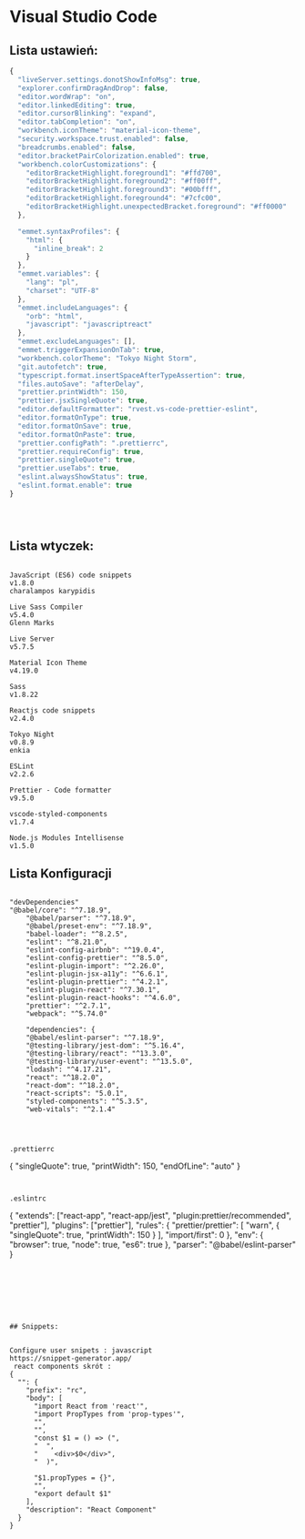 # Visual Studio Code


## Lista ustawień: 
```js 
{
  "liveServer.settings.donotShowInfoMsg": true,
  "explorer.confirmDragAndDrop": false,
  "editor.wordWrap": "on",
  "editor.linkedEditing": true,
  "editor.cursorBlinking": "expand",
  "editor.tabCompletion": "on",
  "workbench.iconTheme": "material-icon-theme",
  "security.workspace.trust.enabled": false,
  "breadcrumbs.enabled": false,
  "editor.bracketPairColorization.enabled": true,
  "workbench.colorCustomizations": {
    "editorBracketHighlight.foreground1": "#ffd700",
    "editorBracketHighlight.foreground2": "#ff00ff",
    "editorBracketHighlight.foreground3": "#00bfff",
    "editorBracketHighlight.foreground4": "#7cfc00",
    "editorBracketHighlight.unexpectedBracket.foreground": "#ff0000"
  },

  "emmet.syntaxProfiles": {
    "html": {
      "inline_break": 2
    }
  },
  "emmet.variables": {
    "lang": "pl",
    "charset": "UTF-8"
  },
  "emmet.includeLanguages": {
    "orb": "html",
    "javascript": "javascriptreact"
  },
  "emmet.excludeLanguages": [],
  "emmet.triggerExpansionOnTab": true,
  "workbench.colorTheme": "Tokyo Night Storm",
  "git.autofetch": true,
  "typescript.format.insertSpaceAfterTypeAssertion": true,
  "files.autoSave": "afterDelay",
  "prettier.printWidth": 150,
  "prettier.jsxSingleQuote": true,
  "editor.defaultFormatter": "rvest.vs-code-prettier-eslint",
  "editor.formatOnType": true,
  "editor.formatOnSave": true,
  "editor.formatOnPaste": true,
  "prettier.configPath": ".prettierrc",
  "prettier.requireConfig": true,
  "prettier.singleQuote": true,
  "prettier.useTabs": true,
  "eslint.alwaysShowStatus": true,
  "eslint.format.enable": true
}





```

## Lista wtyczek:  
```

JavaScript (ES6) code snippets
v1.8.0
charalampos karypidis

Live Sass Compiler
v5.4.0
Glenn Marks

Live Server
v5.7.5

Material Icon Theme
v4.19.0

Sass
v1.8.22

Reactjs code snippets
v2.4.0

Tokyo Night
v0.8.9
enkia

ESLint
v2.2.6

Prettier - Code formatter
v9.5.0

vscode-styled-components
v1.7.4

Node.js Modules Intellisense
v1.5.0

```
## Lista Konfiguracji 
```

"devDependencies"
"@babel/core": "^7.18.9",
    "@babel/parser": "^7.18.9",
    "@babel/preset-env": "^7.18.9",
    "babel-loader": "^8.2.5",
    "eslint": "^8.21.0",
    "eslint-config-airbnb": "^19.0.4",
    "eslint-config-prettier": "^8.5.0",
    "eslint-plugin-import": "^2.26.0",
    "eslint-plugin-jsx-a11y": "^6.6.1",
    "eslint-plugin-prettier": "^4.2.1",
    "eslint-plugin-react": "^7.30.1",
    "eslint-plugin-react-hooks": "^4.6.0",
    "prettier": "^2.7.1",
    "webpack": "^5.74.0"
    
    "dependencies": {
    "@babel/eslint-parser": "^7.18.9",
    "@testing-library/jest-dom": "^5.16.4",
    "@testing-library/react": "^13.3.0",
    "@testing-library/user-event": "^13.5.0",
    "lodash": "^4.17.21",
    "react": "^18.2.0",
    "react-dom": "^18.2.0",
    "react-scripts": "5.0.1",
    "styled-components": "^5.3.5",
    "web-vitals": "^2.1.4"
    
    
    

.prettierrc

```
{
  "singleQuote": true,
  "printWidth": 150,
  "endOfLine": "auto"
}

```


.eslintrc

```
{
  "extends": ["react-app", "react-app/jest", "plugin:prettier/recommended", "prettier"],
  "plugins": ["prettier"],
  "rules": {
    "prettier/prettier": [
      "warn",
      {
        "singleQuote": true,
        "printWidth": 150
      }
    ],
    "import/first": 0
  },
  "env": {
    "browser": true,
    "node": true,
    "es6": true
  },
  "parser": "@babel/eslint-parser"
}




```







````



```
## Snippets:  
```

```

Configure user snipets : javascript 
https://snippet-generator.app/
 react components skrót :
{
  "": {
    "prefix": "rc",
    "body": [
      "import React from 'react'",
      "import PropTypes from 'prop-types'",
      "",
      "",
      "const $1 = () => (",
      "  ",
      "    <div>$0</div>",
      "  )",

      "$1.propTypes = {}",
      "",
      "export default $1"
    ],
    "description": "React Component"
  }
}








```


